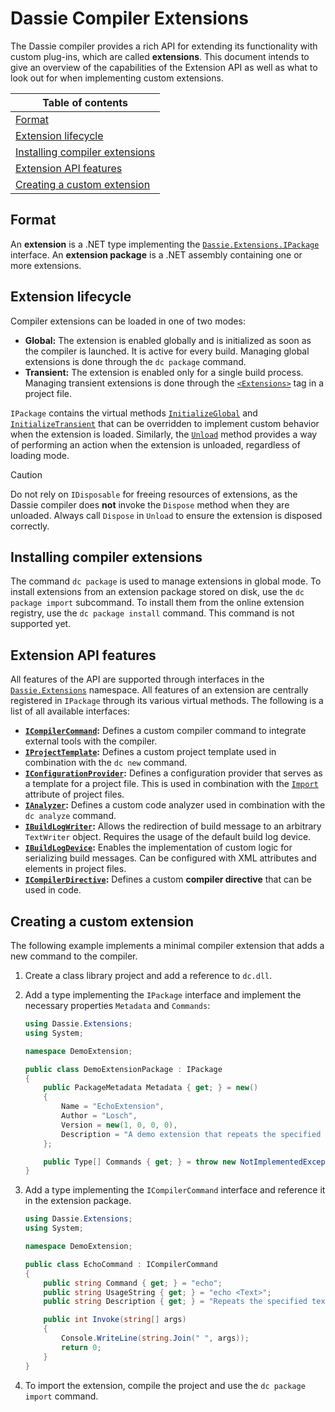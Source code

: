 # Dassie Compiler Extensions
The Dassie compiler provides a rich API for extending its functionality with custom plug-ins, which are called **extensions**. This document intends to give an overview of the capabilities of the Extension API as well as what to look out for when implementing custom extensions.

|**Table of contents**|
|---|
|[Format](./Extensions.md#format)|
|[Extension lifecycle](./Extensions.md#extension-lifecycle)|
|[Installing compiler extensions](./Extensions.md#installing-compiler-extensions)|
|[Extension API features](./Extensions.md#extension-api-features)|
|[Creating a custom extension](./Extensions.md#creating-a-custom-extension)|

## Format
An **extension** is a .NET type implementing the [``Dassie.Extensions.IPackage``](../src/Dassie/Extensions/IPackage.cs) interface. An **extension package** is a .NET assembly containing one or more extensions.

## Extension lifecycle
Compiler extensions can be loaded in one of two modes:
- **Global:** The extension is enabled globally and is initialized as soon as the compiler is launched. It is active for every build. Managing global extensions is done through the ``dc package`` command.
- **Transient:** The extension is enabled only for a single build process. Managing transient extensions is done through the [``<Extensions>``](./Projects.md#transient-extensions) tag in a project file.

``IPackage`` contains the virtual methods [``InitializeGlobal``](../src/Dassie/Extensions/IPackage.cs#L28) and [``InitializeTransient``](../src/Dassie/Extensions/IPackage.cs#L36) that can be overridden to implement custom behavior when the extension is loaded. Similarly, the [``Unload``](../src/Dassie/Extensions/IPackage.cs#L46) method provides a way of performing an action when the extension is unloaded, regardless of loading mode.

> [!CAUTION]
> Do not rely on ``IDisposable`` for freeing resources of extensions, as the Dassie compiler does **not** invoke the ``Dispose`` method when they are unloaded. Always call ``Dispose`` in ``Unload`` to ensure the extension is disposed correctly.

## Installing compiler extensions
The command ``dc package`` is used to manage extensions in global mode. To install extensions from an extension package stored on disk, use the ``dc package import`` subcommand. To install them from the online extension registry, use the ``dc package install`` command. This command is not supported yet.

## Extension API features
All features of the API are supported through interfaces in the [``Dassie.Extensions``](../src/Dassie/Extensions) namespace. All features of an extension are centrally registered in ``IPackage`` through its various virtual methods. The following is a list of all available interfaces:
- **[``ICompilerCommand``](../src/Dassie/Extensions/ICompilerCommand.cs):** Defines a custom compiler command to integrate external tools with the compiler.
- **[``IProjectTemplate``](../src/Dassie/Extensions/IProjectTemplate.cs):** Defines a custom project template used in combination with the ``dc new`` command.
- **[``IConfigurationProvider``](../src/Dassie/Extensions/IConfigurationProvider.cs):** Defines a configuration provider that serves as a template for a project file. This is used in combination with the [``Import``](./Projects.md#importing-project-files) attribute of project files.
- **[``IAnalyzer``](../src/Dassie/Extensions/IAnalyzer.cs):** Defines a custom code analyzer used in combination with the ``dc analyze`` command.
- **[``IBuildLogWriter``](../src/Dassie/Extensions/IBuildLogWriter.cs):** Allows the redirection of build message to an arbitrary ``TextWriter`` object. Requires the usage of the default build log device.
- **[``IBuildLogDevice``](../src/Dassie/Extensions/IBuildLogDevice.cs):** Enables the implementation of custom logic for serializing build messages. Can be configured with XML attributes and elements in project files.
- **[``ICompilerDirective``](../src/Dassie/Extensions/ICompilerDirective.cs):** Defines a custom **compiler directive** that can be used in code.

## Creating a custom extension
The following example implements a minimal compiler extension that adds a new command to the compiler.

1. Create a class library project and add a reference to ``dc.dll``.
2. Add a type implementing the ``IPackage`` interface and implement the necessary properties ``Metadata`` and ``Commands``:
   
   ````csharp
   using Dassie.Extensions;
   using System;

   namespace DemoExtension;

   public class DemoExtensionPackage : IPackage
   {
       public PackageMetadata Metadata { get; } = new()
       {
           Name = "EchoExtension",
           Author = "Losch",
           Version = new(1, 0, 0, 0),
           Description = "A demo extension that repeats the specified text when executed."
       };

       public Type[] Commands { get; } = throw new NotImplementedException(); // Update after step 3
   }
   ````
3. Add a type implementing the ``ICompilerCommand`` interface and reference it in the extension package.

   ````csharp
   using Dassie.Extensions;
   using System;

   namespace DemoExtension;

   public class EchoCommand : ICompilerCommand
   {
       public string Command { get; } = "echo";
       public string UsageString { get; } = "echo <Text>";
       public string Description { get; } = "Repeats the specified text.";

       public int Invoke(string[] args)
       {
           Console.WriteLine(string.Join(" ", args));
           return 0;
       }
   }
   ````
4. To import the extension, compile the project and use the ``dc package import`` command.

